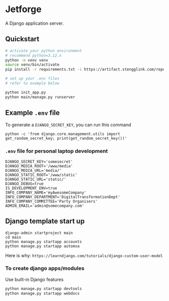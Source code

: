 # Jetforge

A Django application server.

## Quickstart

```bash
# activate your python environment
# recommend python=3.12.x
python -m venv venv
source venv/bin/activate
pip install -r requirements.txt -i https://artifact.stengglink.com/repository/pypi-proxy/simple

# set up your .env files
# refer to example below

python init_app.py
python main/manage.py runserver

```

## Example `.env` file

To generate a `DJANGO_SECRET_KEY`, you can run this command

`python -c 'from django.core.management.utils import get_random_secret_key; print(get_random_secret_key())'`

### `.env` file for personal laptop development

```shell
DJANGO_SECRET_KEY='somesecret'
DJANGO_MEDIA_ROOT='/www/media'
DJANGO_MEDIA_URL='media/'
DJANGO_STATIC_ROOT='/www/static'
DJANGO_STATIC_URL='static/'
DJANGO_DEBUG=true
IS_DEVELOPMENT_ENV=true
INFO_COMPANY_NAME='myAwesomeCompany'
INFO_COMPANY_DEPARTMENT='DigitalTransformationDept'
INFO_COMPANY_COMMITTEE='Party Organisers'
ADMIN_EMAIL='admin@somecompany.com'
```

## Django template start up

```shell
django-admin startproject main
cd main
python manage.py startapp accounts
python manage.py startapp automsa
```

Here is why:
`https://learndjango.com/tutorials/django-custom-user-model`

### To create django apps/modules

Use built-in Django features

```bash
python manage.py startapp devtools
python manage.py startapp webdocs
```
